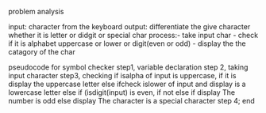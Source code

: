 problem analysis

input: character from the keyboard
output: differentiate the give character whether it is letter or didgit or special char
process:- take input char
        - check  if it is alphabet uppercase or lower or digit(even or odd)
        - display the the catagory of the char

pseudocode for symbol checker
step1, variable declaration
step 2,  taking input character
step3, checking  if isalpha of input is uppercase, if it is display the uppercase letter
         else ifcheck islower of input and display is a lowercase letter
         else if (isdigit(input) is even, if not 
        else if display The number is odd
        else display The character is a special character
step 4; end
